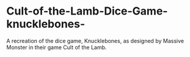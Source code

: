 # Cult-of-the-Lamb-Dice-Game-knucklebones-
A recreation of the dice game, Knucklebones, as designed by Massive Monster in their game Cult of the Lamb.
